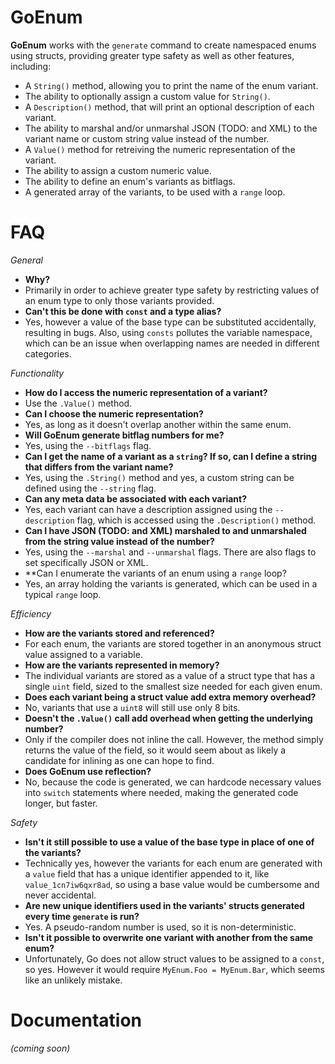 # GoEnum

**GoEnum** works with the `generate` command to create namespaced enums using structs, providing greater type safety as well as other features, including:

 - A `String()` method, allowing you to print the name of the enum variant.
 - The ability to optionally assign a custom value for `String()`.
 - A `Description()` method, that will print an optional description of each variant.
 - The ability to marshal and/or unmarshal JSON (TODO: and XML) to the variant name or custom string value instead of the number.
 - A `Value()` method for retreiving the numeric representation of the variant.
 - The ability to assign a custom numeric value.
 - The ability to define an enum's variants as bitflags.
 - A generated array of the variants, to be used with a `range` loop.
 

# FAQ
*General*
 - **Why?**
  - Primarily in order to achieve greater type safety by restricting values of an enum type to only those variants provided.
 - **Can't this be done with `const` and a type alias?**
  - Yes, however a value of the base type can be substituted accidentally, resulting in bugs. Also, using `consts` pollutes the variable namespace, which can be an issue when overlapping names are needed in different categories.

*Functionality*
 - **How do I access the numeric representation of a variant?**
  - Use the `.Value()` method.
 - **Can I choose the numeric representation?**
  - Yes, as long as it doesn't overlap another within the same enum.
 - **Will GoEnum generate bitflag numbers for me?**
  - Yes, using the `--bitflags` flag.
 - **Can I get the name of a variant as a `string`? If so, can I define a string that differs from the variant name?**
  - Yes, using the `.String()` method and yes, a custom string can be defined using the `--string` flag.
 - **Can any meta data be associated with each variant?**
  - Yes, each variant can have a description assigned using the `--description` flag, which is accessed using the `.Description()` method.
 - **Can I have JSON (TODO: and XML) marshaled to and unmarshaled from the string value instead of the number?**
  - Yes, using the `--marshal` and `--unmarshal` flags. There are also flags to set specifically JSON or XML.
 - **Can I enumerate the variants of an enum using a `range` loop?
  - Yes, an array holding the variants is generated, which can be used in a typical `range` loop.

*Efficiency*
 - **How are the variants stored and referenced?**
  - For each enum, the variants are stored together in an anonymous struct value assigned to a variable.
 - **How are the variants represented in memory?**
  - The individual variants are stored as a value of a struct type that has a single `uint` field, sized to the smallest size needed for each given enum.
 - **Does each variant being a struct value add extra memory overhead?**
  - No, variants that use a `uint8` will still use only 8 bits.
 - **Doesn't the `.Value()` call add overhead when getting the underlying number?**
  - Only if the compiler does not inline the call. However, the method simply returns the value of the field, so it would seem about as likely a candidate for inlining as one can hope to find.
 - **Does GoEnum use reflection?**
  - No, because the code is generated, we can hardcode necessary values into `switch` statements where needed, making the generated code longer, but faster.

*Safety*
 - **Isn't it still possible to use a value of the base type in place of one of the variants?**
  - Technically yes, however the variants for each enum are generated with a `value` field that has a unique identifier appended to it, like `value_1cn7iw6qxr8ad`, so using a base value would be cumbersome and never accidental.
 - **Are new unique identifiers used in the variants' structs generated every time `generate` is run?**
  - Yes. A pseudo-random number is used, so it is non-deterministic.
 - **Isn't it possible to overwrite one variant with another from the same enum?**
  - Unfortunately, Go does not allow struct values to be assigned to a `const`, so yes. However it would require `MyEnum.Foo = MyEnum.Bar`, which seems like an unlikely mistake.


# Documentation

*(coming soon)*
